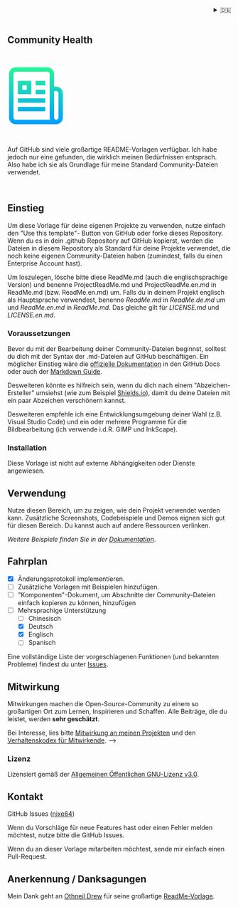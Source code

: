 <div align="right">
<details>
<summary>🇩🇪</summary>
    🇩🇪 deutsch<br/>
    <a href="ReadMe.en.md">🇬🇧 english</a>
</details>
</div>

<!--
<p>
<img src="https://img.shields.io/github/license/nixe64/.github?label=Lizenz&style=plastic" alt="Lizenz" />
<img src="https://img.shields.io/github/v/release/nixe64/.github?label=Version&style=plastic" alt="Version" />
<img src="https://img.shields.io/github/contributors-anon/nixe64/.github?label=Mitwirkende&style=plastic" alt="Mitwirkende" />
<img src="https://img.shields.io/github/forks/nixe64/.github?label=Forks&style=plastic" alt="Forks" />
<img src="https://img.shields.io/github/issues-closed/nixe64/.github?label=Probleme&style=plastic" alt="Probleme" />
 <p>
-->

<br />

## Community Health

<br/>

[![Logo](images/logo.png)](https://docs.github.com/en/enterprise-server@3.5/communities/setting-up-your-project-for-healthy-contributions/creating-a-default-community-health-file)

<br/>

Auf GitHub sind viele großartige README-Vorlagen verfügbar. Ich habe jedoch nur eine gefunden, die wirklich meinen Bedürfnissen entsprach. Also habe ich sie als Grundlage für meine Standard Community-Dateien verwendet.

<br/>


## Einstieg

Um diese Vorlage für deine eigenen Projekte zu verwenden, nutze einfach den "Use this template"-
Button von GitHub oder forke dieses Repository. Wenn du es in dein .github Repository auf 
GitHub kopierst, werden die Dateien in diesem Repository als Standard für deine Projekte verwendet,
die noch keine eigenen Community-Dateien haben (zumindest, falls du einen Enterprise Account hast).

Um loszulegen, lösche bitte diese ReadMe.md (auch die englischsprachige Version) und benenne ProjectReadMe.md und ProjectReadMe.en.md in ReadMe.md (bzw. ReadMe.en.md) um. Falls du in deinem Projekt englisch als Hauptsprache verwendest, benenne *ReadMe.md* in *ReadMe.de.md* um und *ReadMe.en.md* in *ReadMe.md*. Das gleiche gilt für *LICENSE.md* und *LICENSE.en.md*.


### Voraussetzungen

Bevor du mit der Bearbeitung deiner Community-Dateien beginnst, solltest du dich mit der Syntax der
.md-Dateien auf GitHub beschäftigen. Ein möglicher Einstieg wäre die [offizielle Dokumentation](https://docs.github.com/en/enterprise-cloud@latest/get-started/writing-on-github/getting-started-with-writing-and-formatting-on-github/basic-writing-and-formatting-syntax) in den GitHub Docs oder auch der [Markdown Guide](https://www.markdownguide.org/basic-syntax).

Desweiteren könnte es hilfreich sein, wenn du dich nach einem "Abzeichen-Ersteller" umsiehst (wie zum Beispiel
[Shields.io](https://shields.io)), damit du deine Dateien mit ein paar Abzeichen verschönern kannst.

Desweiteren empfehle ich eine Entwicklungsumgebung deiner Wahl (z.B. Visual Studio Code) und ein oder mehrere Programme
für die Bildbearbeitung (ich verwende i.d.R. GIMP und InkScape).

### Installation

Diese Vorlage ist nicht auf externe Abhängigkeiten oder Dienste angewiesen.

## Verwendung

Nutze diesen Bereich, um zu zeigen, wie dein Projekt verwendet werden kann. Zusätzliche Screenshots, Codebeispiele und Demos eignen sich gut für diesen Bereich. Du kannst auch auf andere Ressourcen verlinken.

*Weitere Beispiele finden Sie in der [Dokumentation](https://example.com)*.

## Fahrplan

- [x] Änderungsprotokoll implementieren.
- [ ] Zusätzliche Vorlagen mit Beispielen hinzufügen.
- [ ] "Komponenten"-Dokument, um Abschnitte der Community-Dateien einfach kopieren zu können, hinzufügen
- [ ] Mehrsprachige Unterstützung
    - [ ] Chinesisch
    - [x] Deutsch
    - [x] Englisch
    - [ ] Spanisch

Eine vollständige Liste der vorgeschlagenen Funktionen (und bekannten Probleme) findest du unter [Issues](https://github.com/othneildrew/Best-README-Template/issues).


## Mitwirkung

Mitwirkungen machen die Open-Source-Community zu einem so großartigen Ort zum Lernen, Inspirieren und Schaffen. Alle Beiträge, die du leistet, werden **sehr geschätzt**.

Bei Interesse, lies bitte [Mitwirkung an meinen Projekten](contributing/Contribute.md) und den [Verhaltenskodex für Mitwirkende](contributing/CodeOfConduct.md).
 -->

### Lizenz

Lizensiert gemäß der [Allgemeinen Öffentlichen GNU-Lizenz v3.0](../LICENSE.md).

## Kontakt

GitHub Issues \([nixe64](https://github.com/nixe64/ReadMe-Template/issues)\)
       
Wenn du Vorschläge für neue Features hast oder einen Fehler melden möchtest, nutze bitte die GitHub Issues.

Wenn du an dieser Vorlage mitarbeiten möchtest, sende mir einfach einen Pull-Request.

## Anerkennung / Danksagungen

Mein Dank geht an [Othneil Drew](https://github.com/othneildrew) für seine großartige [ReadMe-Vorlage](https://github.com/othneildrew/Best-README-Template).
